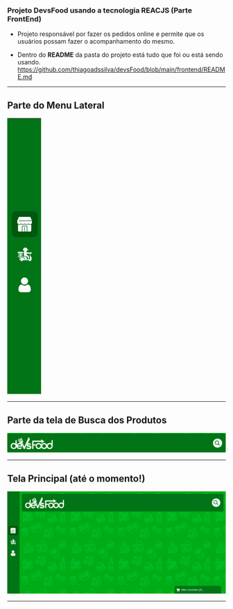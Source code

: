 ### Projeto DevsFood usando a tecnologia <b>REACJS</b> (Parte FrontEnd)
- Projeto responsável por fazer os pedidos online e permite que os usuários possam fazer o acompanhamento do mesmo.

- Dentro do <b>README</b> da pasta do projeto está tudo que foi ou está sendo usando.
https://github.com/thiagoadssilva/devsFood/blob/main/frontend/README.md

<hr/>

## Parte do <b>Menu Lateral</b> 

![Tela Principal](images/MenuLateral.png)
<hr>


## Parte da tela de <b>Busca dos Produtos</b>

![Tela Anúncios](images/parteBusca.png)

<hr>

## Tela  <b>Principal</b> (até o momento!)

![Tela Anúncios](images/todaPagina.png)

<hr>
